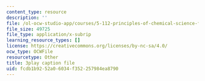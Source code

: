 ```yaml
---
content_type: resource
description: ''
file: /ol-ocw-studio-app/courses/5-112-principles-of-chemical-science-fall-2005/fcdb1b9252a06034f352257984ea8790_m9AJwUCAWGQ.srt
file_size: 49725
file_type: application/x-subrip
learning_resource_types: []
license: https://creativecommons.org/licenses/by-nc-sa/4.0/
ocw_type: OCWFile
resourcetype: Other
title: 3play caption file
uid: fcdb1b92-52a0-6034-f352-257984ea8790
---
```

